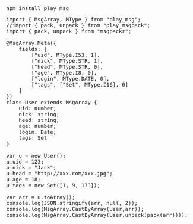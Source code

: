 <pre>
npm install play_msg
</pre>

<pre>
import { MsgArray, MType } from "play_msg";
//import { pack, unpack } from "play_msgpack";
import { pack, unpack } from "msgpackr";

@MsgArray.Meta({
    fields: [
        ["uid", MType.I53, 1],
        ["nick", MType.STR, 1],
        ["head", MType.STR, 0],
        ["age", MType.I8, 0],
        ["login", MType.DATE, 0],
        ["tags", ["Set", MType.I16], 0]
    ]
})
class User extends MsgArray {
    uid: number;
    nick: string;
    head: string;
    age: number;
    login: Date;
    tags: Set<number>
}

var u = new User();
u.uid = 123;
u.nick = "Jack";
u.head = "http://xxx.com/xxx.jpg";
u.age = 18;
u.tags = new Set([1, 9, 173]);

var arr = u.toArray();
console.log(JSON.stringify(arr, null, 2));
console.log(MsgArray.CastByArray(User,arr));
console.log(MsgArray.CastByArray(User,<any[]>unpack(pack(arr))));
</pre>